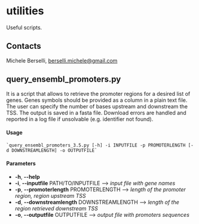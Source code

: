 # utilities
Useful scripts.

## **Contacts**
Michele Berselli, <berselli.michele@gmail.com>

## query_ensembl_promoters.py
It is a script that allows to retrieve the promoter regions for a desired list of genes. Genes symbols should be provided as a column in a plain text file. The user can specify the number of bases upstream and downstream the TSS. The output is saved in a fasta file. Download errors are handled and reported in a log file if unsolvable (e.g. identifier not found). 

#### Usage 
	`query_ensembl_promoters_3.5.py [-h] -i INPUTFILE -p PROMOTERLENGTH [-d DOWNSTREAMLENGTH] -o OUTPUTFILE`

#### Parameters  
  - **-h**, **--help**            
  - **-i**, **--inputfile** PATH/TO/INPUTFILE --> *input file with gene names*
  - **-p**, **--promoterlength** PROMOTERLENGTH --> *length of the promoter region, region upstream TSS*
  - **-d**, **--downstreamlength** DOWNSTREAMLENGTH --> *length of the region retrieved downstream TSS*
  - **-o**, **--outputfile** OUTPUTFILE --> *output file with promoters sequences*
